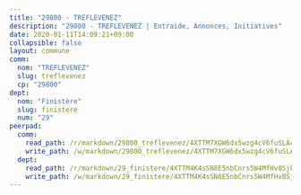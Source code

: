 ```yaml
---
title: "29800 - TREFLEVENEZ"
description: "29800 - TREFLEVENEZ | Entraide, Annonces, Initiatives"
date: 2020-01-11T14:09:21+09:00
collapsible: false
layout: commune
comm:
  nom: "TREFLEVENEZ"
  slug: treflevenez
  cp: "29800"
dept:
  nom: "Finistère"
  slug: finistere
  num: "29"
peerpad:
  comm:
    read_path: /r/markdown/29800_treflevenez/4XTTM7XGW6dx5wzg4cV6fuSLAcjcnbfpZ2sYr8iy83rtRRPvV
    write_path: /w/markdown/29800_treflevenez/4XTTM7XGW6dx5wzg4cV6fuSLAcjcnbfpZ2sYr8iy83rtRRPvV-K3TgV5A4b3KgwQsiPBneVtM1MbKbXHbCVjAmCK3iSC7e1LppNJmMq44HQNVoxpssw9g2sRH5ZTSC68s5mhhj58hdbhCyD5zcftca5fT4M6eKwpoNR1NEhfxreDTaN2R8ecNdmJWZ
  dept:
    read_path: /r/markdown/29_finistere/4XTTM4K4sSN8E5nbCnrs5W4MfHv8SjkZXZkMiZwJKZCUFreuC
    write_path: /w/markdown/29_finistere/4XTTM4K4sSN8E5nbCnrs5W4MfHv8SjkZXZkMiZwJKZCUFreuC-K3TgUmttHvLKDBu5vxQ3oPzTia91UxXiaB3vEFjsHJiDiJD9aQfr6ibvcPa75Eo3oX7ob78s9tVxCKrtPM9bLAmDziVCSFjEgZbp3rqL8Ji8Q5aZhxfTcqkGX75WxHS6TQxtiQQ6
---
```


